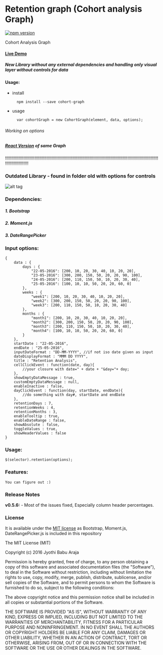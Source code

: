 # Retention graph (Cohort analysis Graph)
[![npm version](https://badge.fury.io/js/cohort-graph.svg)](https://badge.fury.io/js/cohort-graph)

Cohort Analysis Graph

#### [Live Demo](http://arajajyothibabu.github.io/retention-graph-cohort-analysis/)

##### New Library without any external dependencies and handling only visual layer without controls for data

#### Usage:
    
- install
    
        npm install --save cohort-graph
        
- usage

        var cohortGraph = new CohortGraph(element, data, options);
        
        
###### Working on options



##### [React Version](https://apxor.github.io/react-cohort-graph/) of same Graph
    
    
!!!!!!!!!!!!!!!!!!!!!!!!!!!!!!!!!!!!!!!!!!!!!!!!!!!!!!!!!!!!!!!!!!!!!!!!!!!!!!!!!!!!!!!!!!!!!!!!!!!!!!!!!!!!!!!!!!!!!!!!!!!!!!!!!!!!!!!!!!!!!!!!
    

### Outdated Library - found in folder old with options for controls

![alt tag](http://i.imgur.com/uJQTG1Q.png)

### Dependencies:
##### 1. Bootstrap
##### 2. Moment.js
##### 3. DateRangePicker

### Input options:
```
{
    data : {
        days : {
            "22-05-2016": [200, 10, 20, 30, 40, 10, 20, 20],
            "23-05-2016": [300, 200, 150, 50, 20, 20, 90, 100],
            "24-05-2016": [200, 110, 150, 50, 10, 20, 30, 40],
            "25-05-2016": [100, 10, 10, 50, 20, 20, 60, 0]
        },
        weeks : {
            "week1": [200, 10, 20, 30, 40, 10, 20, 20],
            "week2": [300, 200, 150, 50, 20, 20, 90, 100],
            "week3": [200, 110, 150, 50, 10, 20, 30, 40]
        },
        months : {
            "month1": [200, 10, 20, 30, 40, 10, 20, 20],
            "month2": [300, 200, 150, 50, 20, 20, 90, 100],
            "month3": [200, 110, 150, 50, 10, 20, 30, 40],
            "month4": [100, 10, 10, 50, 20, 20, 60, 0]
        }
    },
    startDate : "22-05-2016",
    endDate : "25-05-2016",
    inputDateFormat : "DD-MM-YYYY", //if not iso date given as input
    dateDisplayFormat : "MMM DD YYYY",
    title : "Retention Analysis",
    cellClickEvent : function(date, day){
        //your closure with date=" + date + "&day="+ day;
    },
    showEmptyDataMessage : true,
    customEmptyDataMessage : null,
    enableInactive : false,
    dayClickEvent : function(day, startDate, endDate){
        //do something with day#, startDate and endDate
    },
    retentionDays : 7,
    retentionWeeks : 4,
    retentionMonths : 3,
    enableTooltip : true,
    enableDateRange : false,
    showAbsolute : false,
    toggleValues : true,
    showHeaderValues : false
}
```


### Usage:
```
$(selector).retention(options);
```

### Features:
```
You can figure out :)
```

### Release Notes
**v0.5.6:** 
    - Most of the issues fixed, Especially column header percentages.

### License
It is available under the [MIT license](http://www.opensource.org/licenses/mit-license.php) as Bootstrap, Moment.js, DateRangePicker.js is included in this repository

The MIT License (MIT)

Copyright (c) 2016 Jyothi Babu Araja

Permission is hereby granted, free of charge, to any person obtaining a copy
of this software and associated documentation files (the "Software"), to deal
in the Software without restriction, including without limitation the rights
to use, copy, modify, merge, publish, distribute, sublicense, and/or sell
copies of the Software, and to permit persons to whom the Software is
furnished to do so, subject to the following conditions:

The above copyright notice and this permission notice shall be included in
all copies or substantial portions of the Software.

THE SOFTWARE IS PROVIDED "AS IS", WITHOUT WARRANTY OF ANY KIND, EXPRESS OR
IMPLIED, INCLUDING BUT NOT LIMITED TO THE WARRANTIES OF MERCHANTABILITY,
FITNESS FOR A PARTICULAR PURPOSE AND NONINFRINGEMENT. IN NO EVENT SHALL THE
AUTHORS OR COPYRIGHT HOLDERS BE LIABLE FOR ANY CLAIM, DAMAGES OR OTHER
LIABILITY, WHETHER IN AN ACTION OF CONTRACT, TORT OR OTHERWISE, ARISING FROM,
OUT OF OR IN CONNECTION WITH THE SOFTWARE OR THE USE OR OTHER DEALINGS IN
THE SOFTWARE.

